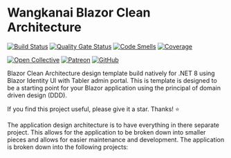 # Wangkanai Blazor Clean Architecture

[![Build Status](https://dev.azure.com/wangkanai/GitHub/_apis/build/status%2Farchitecture-ai?branchName=refs%2Fpull%2F3%2Fmerge)](https://dev.azure.com/wangkanai/GitHub/_build/latest?definitionId=38&branchName=refs%2Fpull%2F3%2Fmerge)
[![Quality Gate Status](https://sonarcloud.io/api/project_badges/measure?project=wangkanai_architecture&metric=alert_status)](https://sonarcloud.io/summary/new_code?id=wangkanai_architecture)
[![Code Smells](https://sonarcloud.io/api/project_badges/measure?project=wangkanai_architecture&metric=code_smells)](https://sonarcloud.io/summary/new_code?id=wangkanai_architecture)
[![Coverage](https://sonarcloud.io/api/project_badges/measure?project=wangkanai_architecture&metric=coverage)](https://sonarcloud.io/summary/new_code?id=wangkanai_architecture)

[![Open Collective](https://img.shields.io/badge/open%20collective-support%20me-3385FF.svg)](https://opencollective.com/wangkanai)
[![Patreon](https://img.shields.io/badge/patreon-support%20me-d9643a.svg)](https://www.patreon.com/wangkanai)
[![GitHub](https://img.shields.io/github/license/wangkanai/detection)](https://github.com/wangkanai/Detection/blob/dev/LICENSE)

Blazor Clean Architecture design template build natively for .NET 8 using Blazor Identity UI with Tabler admin portal.
This is template is designed to be a starting point for your Blazor application using the principal of domain driven design (DDD).

If you find this project useful, please give it a star. Thanks! ⭐

The application design architecture is to have everything in there separate project.
This allows for the application to be broken down into smaller pieces and allows for easier maintenance and development.
The application is broken down into the following projects:
